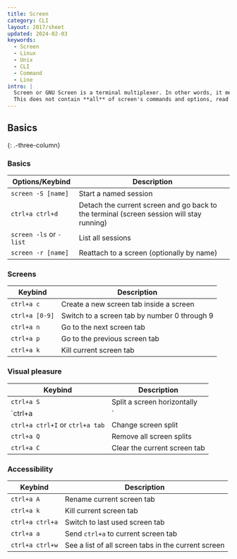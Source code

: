 ```yaml
---
title: Screen
category: CLI
layout: 2017/sheet
updated: 2024-02-03
keywords:
  - Screen
  - Linux
  - Unix
  - CLI
  - Command
  - Line
intro: |
  Screen or GNU Screen is a terminal multiplexer. In other words, it means that you can start a screen session and then open any number of windows (virtual terminals).
  This does not contain **all** of screen's commands and options, read [GNU's manual](https://www.gnu.org/software/screen/manual/screen.html#Commands) to see everything
---
```


## Basics
{: .-three-column}

### Basics

| Options/Keybind           | Description                                                                              |
| ------------------------- | ---------------------------------------------------------------------------------------- |
| `screen -S [name]`        | Start a named session                                                                    |
| `ctrl+a ctrl+d`           | Detach the current screen and go back to the terminal (screen session will stay running) |
| `screen -ls` or `-list`   | List all sessions                                                                        |
| `screen -r [name]`        | Reattach to a screen (optionally by name)                                                |

### Screens

| Keybind         | Description                                                                              |
| --------------- | ---------------------------------------------------------------------------------------- |
| `ctrl+a c`      | Create a new screen tab inside a screen                                                  |
| `ctrl+a [0-9]`  | Switch to a screen tab by number 0 through 9                                             |
| `ctrl+a n`      | Go to the next screen tab                                                                |
| `ctrl+a p`      | Go to the previous screen tab                                                            |
| `ctrl+a k`      | Kill current screen tab                                                                  |

### Visual pleasure

| Keybind                         | Description                  |
| ------------------------------- | ---------------------------- |
| `ctrl+a S`                      | Split a screen horizontally  |
| `ctrl+a |`                      | Split a screen vertically    |
| `ctrl+a ctrl+I` or `ctrl+a tab` | Change screen split          |
| `ctrl+a Q`                      | Remove all screen splits     |
| `ctrl+a C`                      | Clear the current screen tab |

### Accessibility

| Keybind         | Description                                         |
| --------------- | --------------------------------------------------- |
| `ctrl+a A`      | Rename current screen tab                           |
| `ctrl+a k`      | Kill current screen tab                             |
| `ctrl+a ctrl+a` | Switch to last used screen tab                      |
| `ctrl+a a`      | Send `ctrl+a` to current screen tab                 |
| `ctrl+a ctrl+w` | See a list of all screen tabs in the current screen |
